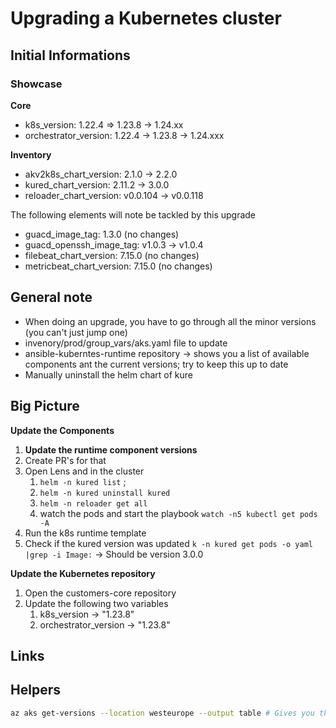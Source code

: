 # Upgrading a Kubernetes cluster

## Initial Informations

### Showcase

**Core**

- k8s_version: 1.22.4 => 1.23.8 -> 1.24.xx
- orchestrator_version: 1.22.4 -> 1.23.8 ->  1.24.xxx

**Inventory**
- akv2k8s_chart_version: 2.1.0 -> 2.2.0
- kured_chart_version: 2.11.2 -> 3.0.0
- reloader_chart_version: v0.0.104 -> v0.0.118

The following elements will note be tackled by this upgrade
- guacd_image_tag: 1.3.0 (no changes)
- guacd_openssh_image_tag: v1.0.3 -> v1.0.4
- filebeat_chart_version: 7.15.0 (no changes)
- metricbeat_chart_version: 7.15.0 (no changes)



## General note

- When doing an upgrade, you have to go through all the minor versions (you can't just jump one)
- invenory/prod/group_vars/aks.yaml file to update
- ansible-kuberntes-runtime repository -> shows you a list of available components ant the current versions; try to keep this up to date
- Manually uninstall the helm chart of kure


## Big Picture

**Update the Components**
1. **Update the runtime component versions**
2. Create PR's for that
3. Open Lens and  in the cluster
   1.  `helm -n kured list` ;
   2. `helm -n kured uninstall kured`
   3. `helm -n reloader get all`
   4. watch the pods and start the playbook `watch -n5 kubectl get pods -A`
4. Run the k8s runtime template
5. Check if the kured version was updated `k -n kured get pods -o yaml |grep -i Image:` -> Should be version 3.0.0

**Update the Kubernetes repository**
1. Open the customers-core repository
2. Update the following two variables
   1. k8s_version -> "1.23.8"
   2. orchestrator_version -> "1.23.8"


## Links


## Helpers

```sh
az aks get-versions --location westeurope --output table # Gives you the current versions of aks for your region
```
